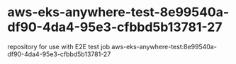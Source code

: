 # aws-eks-anywhere-test-8e99540a-df90-4da4-95e3-cfbbd5b13781-27
repository for use with E2E test job aws-eks-anywhere-test:8e99540a-df90-4da4-95e3-cfbbd5b13781-27
